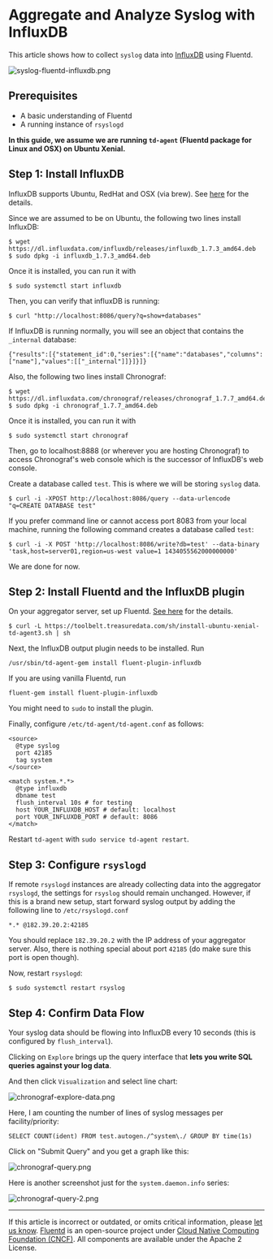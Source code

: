 # Aggregate and Analyze Syslog with InfluxDB

This article shows how to collect `syslog` data into
[InfluxDB](http://github.com/influxdb/influxdb) using Fluentd.

![syslog-fluentd-influxdb.png](/images/syslog-fluentd-influxdb.png)


## Prerequisites

- A basic understanding of Fluentd
- A running instance of `rsyslogd`

**In this guide, we assume we are running `td-agent` (Fluentd package for
Linux and OSX) on Ubuntu Xenial.**


## Step 1: Install InfluxDB

InfluxDB supports Ubuntu, RedHat and OSX (via brew). See
[here](http://influxdb.com/download/) for the details.

Since we are assumed to be on Ubuntu, the following two lines install
InfluxDB:

    $ wget https://dl.influxdata.com/influxdb/releases/influxdb_1.7.3_amd64.deb
    $ sudo dpkg -i influxdb_1.7.3_amd64.deb

Once it is installed, you can run it with

    $ sudo systemctl start influxdb

Then, you can verify that influxDB is running:

    $ curl "http://localhost:8086/query?q=show+databases"

If InfluxDB is running normally, you will see an object that contains
the `_internal` database:

```
{"results":[{"statement_id":0,"series":[{"name":"databases","columns":["name"],"values":[["_internal"]]}]}]}
```

Also, the following two lines install Chronograf:

```
$ wget https://dl.influxdata.com/chronograf/releases/chronograf_1.7.7_amd64.deb
$ sudo dpkg -i chronograf_1.7.7_amd64.deb
```

Once it is installed, you can run it with

```
$ sudo systemctl start chronograf
```

Then, go to localhost:8888 (or wherever you are hosting Chronograf) to
access Chronograf's web console which is the successor of InfluxDB's web
console.

Create a database called `test`. This is where we will be storing `syslog`
data.

```
$ curl -i -XPOST http://localhost:8086/query --data-urlencode "q=CREATE DATABASE test"
```

If you prefer command line or cannot access port 8083 from your local
machine, running the following command creates a database called `test`:

```
$ curl -i -X POST 'http://localhost:8086/write?db=test' --data-binary 'task,host=server01,region=us-west value=1 1434055562000000000'
```

We are done for now.


## Step 2: Install Fluentd and the InfluxDB plugin

On your aggregator server, set up Fluentd.
[See here](https://www.fluentd.org/download) for the details.

```
$ curl -L https://toolbelt.treasuredata.com/sh/install-ubuntu-xenial-td-agent3.sh | sh
```

Next, the InfluxDB output plugin needs to be installed. Run

```
/usr/sbin/td-agent-gem install fluent-plugin-influxdb
```

If you are using vanilla Fluentd, run

```
fluent-gem install fluent-plugin-influxdb
```

You might need to `sudo` to install the plugin.

Finally, configure `/etc/td-agent/td-agent.conf` as follows:

```
<source>
  @type syslog
  port 42185
  tag system
</source>

<match system.*.*>
  @type influxdb
  dbname test
  flush_interval 10s # for testing
  host YOUR_INFLUXDB_HOST # default: localhost
  port YOUR_INFLUXDB_PORT # default: 8086
</match>
```

Restart `td-agent` with `sudo service td-agent restart`.


## Step 3: Configure `rsyslogd`

If remote `rsyslogd` instances are already collecting data into the
aggregator `rsyslogd`, the settings for `rsyslog` should remain unchanged.
However, if this is a brand new setup, start forward syslog output by
adding the following line to `/etc/rsyslogd.conf`

```
*.* @182.39.20.2:42185
```

You should replace `182.39.20.2` with the IP address of your aggregator
server. Also, there is nothing special about port `42185` (do make sure
this port is open though).

Now, restart `rsyslogd`:

```
$ sudo systemctl restart rsyslog
```


## Step 4: Confirm Data Flow

Your syslog data should be flowing into InfluxDB every 10 seconds (this
is configured by `flush_interval`).

Clicking on `Explore` brings up the query interface that **lets you
write SQL queries against your log data**.

And then click `Visualization` and select line chart:

![chronograf-explore-data.png](/images/chronograf-explore-data.png)

Here, I am counting the number of lines of syslog messages per facility/priority:

```
SELECT COUNT(ident) FROM test.autogen./^system\./ GROUP BY time(1s)
```

Click on "Submit Query" and you get a graph like this:

![chronograf-query.png](/images/chronograf-query.png)

Here is another screenshot just for the `system.daemon.info` series:

![chronograf-query-2.png](/images/chronograf-query-2.png)


------------------------------------------------------------------------

If this article is incorrect or outdated, or omits critical information, please [let us know](https://github.com/fluent/fluentd-docs-gitbook/issues?state=open).
[Fluentd](http://www.fluentd.org/) is an open-source project under [Cloud Native Computing Foundation (CNCF)](https://cncf.io/). All components are available under the Apache 2 License.
